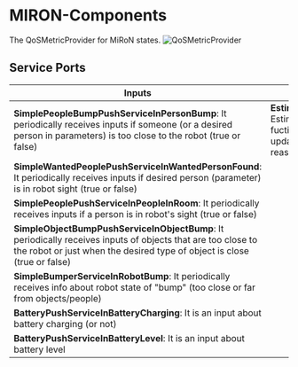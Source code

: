 # MIRON-Components

The QoSMetricProvider for MiRoN states.
![QoSMetricProvider](model/QoSMetricProviderComponentDefinition.jpg)

## Service Ports

| Inputs  | outputs |
| ------- | ------- |
| **SimplePeopleBumpPushServiceInPersonBump**: It periodically receives inputs if someone (or a desired person in parameters) is too close to the robot (true or false) | **EstimateServiceOut**: Estimation of Non-fuctional properties update to the reasoner |
| **SimpleWantedPeoplePushServiceInWantedPersonFound**: It periodically receives inputs if desired person (parameter) is in robot sight (true or false) | |
| **SimplePeoplePushServiceInPeopleInRoom**: It periodically receives inputs if a person is in robot's sight (true or false) | |
| **SimpleObjectBumpPushServiceInObjectBump**: It periodically receives inputs of objects that are too close to the robot or just when the desired type of object is close (true or false) | |
| **SimpleBumperServiceInRobotBump**: It periodically receives info about robot state of "bump" (too close or far from objects/people) | |
| **BatteryPushServiceInBatteryCharging**: It is an input about battery charging (or not) | |
| **BatteryPushServiceInBatteryLevel**: It is an input about battery level | |